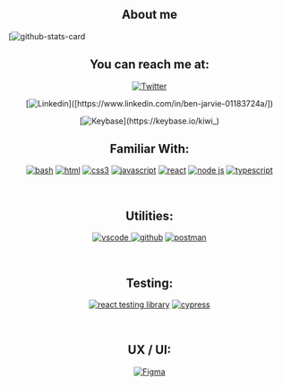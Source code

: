 <h2 align="center">About me</h2>

[![github-stats-card](https://kasroudra-stats-card.onrender.com/user?user=ben-jarvie&layout=compact&theme=buefy)



<h2 align="center">You can reach me at:</h2>

<p align="center">
  <a href="https://benjarvie.com">
  <a href="mailto:benfjarvie@gmail.com>
    <img src="https://d2fltix0v2e0sb.cloudfront.net/dev-badge.svg" alt="Ben Jarvie's Profile" height="30" width="30">
  </a>

<div align="center">
                                                                                   
[![Twitter](https://img.shields.io/badge/-Twitter-222222?style=flat-square&logo=twitter&logoColor=white&link=https://twitter.com/newzealandhodl/)](https://twitter.com/newzealandhodl/)
 
                                                                              
[![Linkedin](https://img.shields.io/badge/-LinkedIn-222222?style=flat-square&logo=Linkedin&logoColor=white&link=[https://www.linkedin.com/in/sudiptoghosh99](https://www.linkedin.com/in/ben-jarvie-01183724a/)/)]([https://www.linkedin.com/in/ben-jarvie-01183724a/])
                                                                            
                                                                                  
[![Keybase](https://img.shields.io/badge/-Keybase-222222?style=flat-square&logo=keybase&logoColor=white&link=https://keybase.io/kiwi_)](https://keybase.io/kiwi_)
                                                                                   </div>

<h2 align="center">Familiar With:</h2>

<p align="center">
<a href="https://github.com/ben-jarvie"><img src="https://img.shields.io/badge/BASH-4EAA25.svg?style=for-the-badge&logo=gnu-bash&logoColor=4a5057&labelColor=ffffff" alt="bash"></a>
<a href="https://github.com/ben-jarvie"><img src="https://img.shields.io/badge/html5-E34F26.svg?style=for-the-badge&logo=html5&logoColor=E34F26&labelColor=ffffff" alt="html"></a>
<a href="https://github.com/ben-jarvie"><img src="https://img.shields.io/badge/css3-1572B6.svg?style=for-the-badge&logo=css3&logoColor=1572B6&labelColor=ffffff" alt="css3"></a>
<a href="https://github.com/ben-jarvie"><img src="https://img.shields.io/badge/JS-f5f542.svg?style=for-the-badge&logo=javascript&logoColor=f5f542&labelColor=ffffff" alt="javascript"></a>
<a href="https://github.com/ben-jarvie"><img src="https://img.shields.io/badge/react-61DAFB.svg?style=for-the-badge&logo=react&logoColor=61DAFB&labelColor=ffffff" alt="react"></a>
<a href="https://github.com/ben-jarvie"><img src="https://img.shields.io/badge/node%20JS-339933.svg?style=for-the-badge&logo=node.js&logoColor=339933&labelColor=ffffff" alt="node js"></a>
<a href="https://github.com/ben-jarvie"><img src="https://img.shields.io/badge/typescript-3178C6.svg?style=for-the-badge&logo=typescript&logoColor=3178C6&labelColor=ffffff" alt="typescript"></a>
</p><br>

                                                                                   

<h2 align="center">Utilities:</h2>

<p align="center">
<a href="https://github.com/ben-jarvie">
<img src="https://img.shields.io/badge/vscode-blue.svg?style=for-the-badge&logo=visual-studio-code&labelColor=ffffff&logoColor=blue" alt="vscode">
</a>
<a href="https://github.com/ben-jarvie"><img src="https://img.shields.io/badge/github-black.svg?style=for-the-badge&logo=github&logoColor=black&labelColor=ffffff" alt="github"></a>
<a href="https://github.com/ben-jarvie"><img src="https://img.shields.io/badge/postman-FF6C37.svg?style=for-the-badge&logo=postman&logoColor=FF6C37&labelColor=ffffff" alt="postman"></a>
</p><br>

<h2 align="center">Testing:</h2>

<p align="center">
<a href="https://github.com/ben-jarvie"><img src="https://img.shields.io/badge/react%20testing%20library-e9954d.svg?style=for-the-badge&logo=octopusdeploy&logoColor=e9954d&labelColor=ffffff" alt="react testing library"></a>
<a href="https://github.com/ben-jarvie"><img src="https://img.shields.io/badge/Cypress-17202c.svg?style=for-the-badge&logo=cypress&logoColor=17202c&labelColor=ffffff" alt="cypress"></a>
</p><br>


<h2 align="center">UX / UI:</h2>

<p align="center">
<a href="https://github.com/ben-jarvie"><img src="https://img.shields.io/badge/Figma-F24E1E.svg?style=for-the-badge&logo=figma&logoColor=F24E1E&labelColor=ffffff" alt="Figma"></a>
</p><br>
                                                                                   
